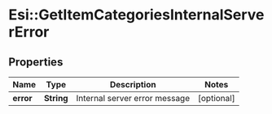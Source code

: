 # Esi::GetItemCategoriesInternalServerError

## Properties
Name | Type | Description | Notes
------------ | ------------- | ------------- | -------------
**error** | **String** | Internal server error message | [optional] 


